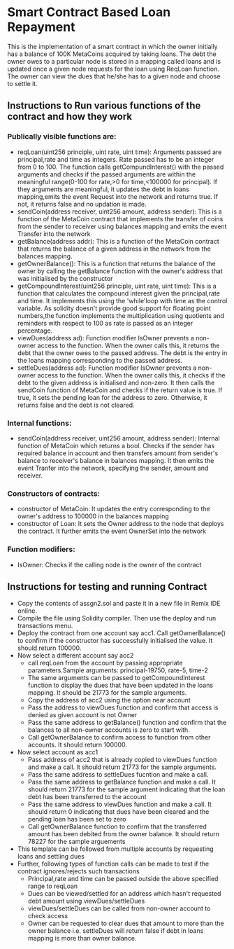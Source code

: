 # Smart Contract Based Loan Repayment
This is the implementation of a smart contract in which the owner initially has a balance of 100K MetaCoins acquired by taking loans. The debt the owner owes to a particular node is stored in a mapping called loans and is updated once a given node requests for the loan using ReqLoan function. The owner can view the dues that he/she has to a given node and choose to settle it.
## Instructions to Run various functions of the contract and how they work
### Publically visible functions are:
- reqLoan(uint256 principle, uint rate, uint time): Arguments passsed are principal,rate and time as integers. Rate passed has to be an integer from 0 to 100. The function calls getCompundInterest() with the passed arguments and checks if the passed arguments are within the meaningful range(0-100 for rate,>0 for time,<100000 for principal). If they arguments are meaningful, it updates the debt in loans mapping,emits the event Request into the network and returns true. If not, it returns false and no updation is made.
- sendCoin(address receiver, uint256 amount, address sender): This is a function of the MetaCoin contract that implements the transfer of coins from the sender to receiver using balances mapping and emits the event Transfer into the network
- getBalance(address addr): This is a function of the MetaCoin contract that returns the balance of a given address in the network from the balances mapping.
- getOwnerBalance(): This is a function that returns the balance of the owner by calling the getBalance function with the owner's address that was initialised by the constructor
- getCompoundInterest(uint256 principle, uint rate, uint time): This is a function that calculates the compound interest given the principal,rate and time. It implements this using the 'while'loop with time as the control variable. As solidity doesn't provide good support for floating point numbers,the function implements the multiplication using quotients and reminders with respect to 100 as rate is passed as an integer percentage.
- viewDues(address ad): Function modifier IsOwner prevents a non-owner access to the function. When the owner calls this, it returns the debt that the owner owes to the passed address. The debt is the entry in the loans mapping corresponding to the passed address.
- settleDues(address ad): Function modifier IsOwner prevents a non-owner access to the function. When the owner calls this, it checks if the debt to the given address is initialised and non-zero. It then calls the sendCoin function of MetaCoin and checks if the return value is true. If true, it sets the pending loan for the address to zero. Otherwise, it returns false and the debt is not cleared.
### Internal functions:
- sendCoin(address receiver, uint256 amount, address sender): Internal function of MetaCoin which returns a bool. Checks if the sender has required balance in account and then transfers amount from sender's balance to receiver's balance in balances mapping. It then emits the event Tranfer into the network, specifying the sender, amount and receiver.
### Constructors of contracts:
- constructor of MetaCoin: It updates the entry corresponding to the owner's address to 100000 in the balances mapping
- constructor of Loan: It sets the Owner address to the node that deploys the contract. It further emits the event OwnerSet into the network
### Function modifiers:
- IsOwner: Checks if the calling node is the owner of the contract
## Instructions for testing and running Contract
- Copy the contents of assgn2.sol and paste it in a new file in Remix IDE online.
- Compile the file using Solidity compiler. Then use the deploy and run transactions menu.
- Deploy the contract from one account say acc1. Call getOwnerBalance() to confirm if the constructor has successfully initialised the value. It should return 100000.
- Now select a different account say acc2
    - call reqLoan from the account by passing appropriate parameters.Sample arguments: principal-19750, rate-5, time-2
    - The same arguments can be passed to getCompoundInterest function to display the dues that have been updated in the loans mapping. It should be 21773 for the sample arguments.
    - Copy the address of acc2 using the option near account
    - Pass the address to viewDues function and confirm that access is denied as given account is not Owner
    - Pass the same address to getBalance() function and confirm that the balances to all non-owner accounts is zero to start with.
    - Call getOwnerBalance to confirm access to function from other accounts. It should return 100000.
- Now select account as acc1
    - Pass address of acc2 that is already copied to viewDues function and make a call. It should return 21773 for the sample arguments.
    - Pass the same address to settleDues fucntion and make a call.
    - Pass the same address to getBalance function and make a call. It should return 21773 for the sample argument indicating that the loan debt has been transferred to the account
    - Pass the same address to viewDues function and make a call. It should return 0 indicating that dues have been cleared and the pending loan has been set to zero
    - Call getOwnerBalance function to confirm that the transferred amount has been debited from the owner balance. It should return 78227 for the sample arguements
- This template can be followed from multiple accounts by requesting loans and settling dues
- Further, following types of function calls can be made to test if the contract ignores/rejects such transactions
    - Principal,rate and time can be passed outside the above specified range to reqLoan
    - Dues can be viewed/settled for an address which hasn't requested debt amount using viewDues/settleDues
    - viewDues/settleDues can be called from non-owner account to check access
    - Owner can be requested to clear dues that amount to more than the owner balance i.e. settleDues will return false if debt in loans mapping is more than owner balance.

